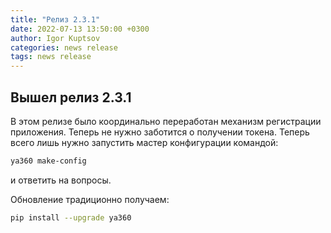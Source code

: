 ```yaml
---
title: "Релиз 2.3.1"
date: 2022-07-13 13:50:00 +0300
author: Igor Kuptsov
categories: news release
tags: news release
---
```


## Вышел релиз 2.3.1

В этом релизе было координально переработан механизм регистрации приложения. Теперь не нужно заботится о получении токена. Теперь всего лишь нужно запустить мастер конфигурации командой:

```bash
ya360 make-config
```

и ответить на вопросы.

Обновление традиционно получаем:

```bash
pip install --upgrade ya360
```
